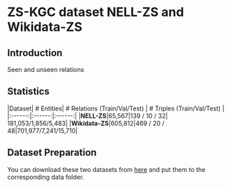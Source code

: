 # ZS-KGC dataset NELL-ZS and Wikidata-ZS

## Introduction

Seen and unseen relations


## Statistics

|Dataset| # Entities| # Relations (Train/Val/Test) | # Triples (Train/Val/Test) |
|:------:|:------:|:------:|
|**NELL-ZS**|65,567|139 / 10 / 32| 181,053/1,856/5,483|
|**Wikidata-ZS**|605,812|469 / 20 / 48|701,977/7,241/15,710|

## Dataset Preparation

You can download these two datasets from [here](https://github.com/Panda0406/Zero-shot-knowledge-graph-relational-learning) and put them to the corresponding data folder.


